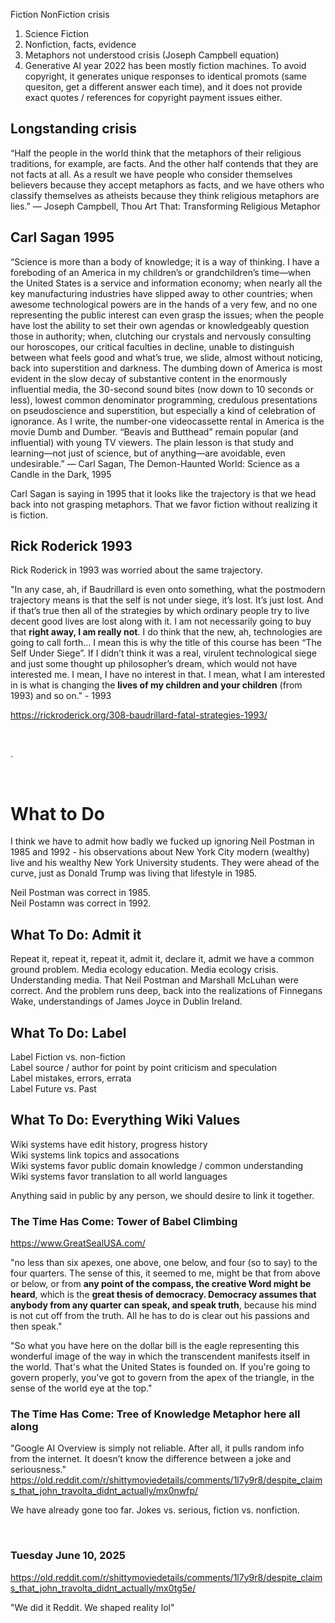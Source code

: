 Fiction NonFiction crisis

1. Science Fiction
2. Nonfiction, facts, evidence
3. Metaphors not understood crisis (Joseph Campbell equation)
4. Generative AI year 2022 has been mostly fiction machines. To avoid copyright, it generates unique responses to identical promots (same quesiton, get a different answer each time), and it does not provide exact quotes / references for copyright payment issues either.

## Longstanding crisis

“Half the people in the world think that the metaphors of their religious traditions, for example, are facts. And the other half contends that they are not facts at all. As a result we have people who consider themselves believers because they accept metaphors as facts, and we have others who classify themselves as atheists because they think religious metaphors are lies.”
― Joseph Campbell, Thou Art That: Transforming Religious Metaphor

## Carl Sagan 1995

“Science is more than a body of knowledge; it is a way of thinking. I have a foreboding of an America in my children’s or grandchildren’s time—when the United States is a service and information economy; when nearly all the key manufacturing industries have slipped away to other countries; when awesome technological powers are in the hands of a very few, and no one representing the public interest can even grasp the issues; when the people have lost the ability to set their own agendas or knowledgeably question those in authority; when, clutching our crystals and nervously consulting our horoscopes, our critical faculties in decline, unable to distinguish between what feels good and what’s true, we slide, almost without noticing, back into superstition and darkness. The dumbing down of America is most evident in the slow decay of substantive content in the enormously influential media, the 30-second sound bites (now down to 10 seconds or less), lowest common denominator programming, credulous presentations on pseudoscience and superstition, but especially a kind of celebration of ignorance. As I write, the number-one videocassette rental in America is the movie Dumb and Dumber. “Beavis and Butthead” remain popular (and influential) with young TV viewers. The plain lesson is that study and learning—not just of science, but of anything—are avoidable, even undesirable.”
― Carl Sagan, The Demon-Haunted World: Science as a Candle in the Dark, 1995

Carl Sagan is saying in 1995 that it looks like the trajectory is that we head back into not grasping metaphors. That we favor fiction without realizing it is fiction.

## Rick Roderick 1993

Rick Roderick in 1993 was worried about the same trajectory.

"In any case, ah, if Baudrillard is even onto something, what the postmodern trajectory means is that the self is not under siege, it’s lost. It’s just lost. And if that’s true then all of the strategies by which ordinary people try to live decent good lives are lost along with it. I am not necessarily going to buy that **right away, I am really not**. I do think that the new, ah, technologies are going to call forth… I mean this is why the title of this course has been “The Self Under Siege”. If I didn’t think it was a real, virulent technological siege and just some thought up philosopher’s dream, which would not have interested me. I mean, I have no interest in that. I mean, what I am interested in is what is changing the **lives of my children and your children** (from 1993) and so on." - 1993

https://rickroderick.org/308-baudrillard-fatal-strategies-1993/

&nbsp;

.

&nbsp;

# What to Do

I think we have to admit how badly we fucked up ignoring Neil Postman in 1985 and 1992 - his observations about New York City modern (wealthy) live and his wealthy New York University students. They were ahead of the curve, just as Donald Trump was living that lifestyle in 1985.

Neil Postman was correct in 1985.  
Neil Postamn was correct in 1992.   

## What To Do: Admit it

Repeat it, repeat it, repeat it, admit it, declare it, admit we have a common ground problem. Media ecology education. Media ecology crisis. Understanding media. That Neil Postman and Marshall McLuhan were correct. And the problem runs deep, back into the realizations of Finnegans Wake, understandings of James Joyce in Dublin Ireland.

## What To Do: Label

Label Fiction vs. non-fiction   
Label source / author for point by point criticism and speculation   
Label mistakes, errors, errata    
Label Future vs. Past   

## What To Do: Everything Wiki Values 

Wiki systems have edit history, progress history      
Wiki systems link topics and assocations   
Wiki systems favor public domain knowledge / common understanding    
Wiki systems favor translation to all world languages   

Anything said in public by any person, we should desire to link it together.

### The Time Has Come: Tower of Babel Climbing

https://www.GreatSealUSA.com/

"no less than six apexes, one above, one below, and four (so to say) to the four quarters. The sense of this, it seemed to me, might be that from above or below, or from **any point of the compass, the creative Word might be heard**, which is the **great thesis of democracy. Democracy assumes that anybody from any quarter can speak, and speak truth**, because his mind is not cut off from the truth. All he has to do is clear out his passions and then speak."

"So what you have here on the dollar bill is the eagle representing this wonderful image of the way in which the transcendent manifests itself in the world. That's what the United States is founded on. If you're going to govern properly, you've got to govern from the apex of the triangle, in the sense of the world eye at the top."

### The Time Has Come: Tree of Knowledge Metaphor here all along

"Google AI Overview is simply not reliable. After all, it pulls random info from the internet. It doesn’t know the difference between a joke and seriousness." https://old.reddit.com/r/shittymoviedetails/comments/1l7y9r8/despite_claims_that_john_travolta_didnt_actually/mx0nwfp/

We have already gone too far. Jokes vs. serious, fiction vs. nonfiction.

&nbsp;

### Tuesday June 10, 2025

https://old.reddit.com/r/shittymoviedetails/comments/1l7y9r8/despite_claims_that_john_travolta_didnt_actually/mx0tg5e/

"We did it Reddit. We shaped reality lol"
